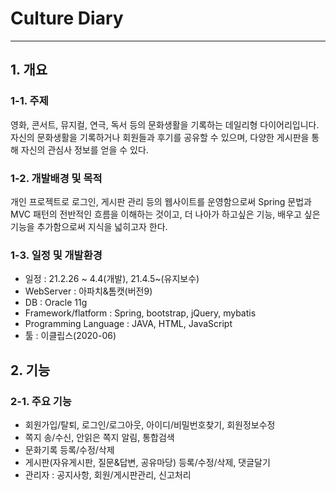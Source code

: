 # Culture Diary 
***

## 1. 개요 
### 1-1. 주제  
영화, 콘서트, 뮤지컬, 연극, 독서 등의 문화생활을 기록하는 데일리형 다이어리입니다. 
자신의 문화생활을 기록하거나 회원들과 후기를 공유할 수 있으며, 다양한 게시판을 통해 자신의 관심사 정보를 얻을 수 있다.          

### 1-2. 개발배경 및 목적 
개인 프로젝트로 로그인, 게시판 관리 등의 웹사이트를 운영함으로써 Spring 문법과 MVC 패턴의 전반적인 흐름을 이해하는 것이고, 더 나아가 하고싶은 기능, 배우고 싶은 기능을 추가함으로써 지식을 넓히고자 한다. 

### 1-3. 일정 및 개발환경
* 일정 : 21.2.26 ~ 4.4(개발), 21.4.5~(유지보수) 
* WebServer : 아파치&톰캣(버전9) 
* DB : Oracle 11g 
* Framework/flatform : Spring, bootstrap, jQuery, mybatis
* Programming Language : JAVA, HTML, JavaScript
* 툴 : 이클립스(2020-06) 

## 2. 기능
### 2-1. 주요 기능
* 회원가입/탈퇴, 로그인/로그아웃, 아이디/비밀번호찾기, 회원정보수정 
* 쪽지 송/수신, 안읽은 쪽지 알림, 통합검색 
* 문화기록 등록/수정/삭제 
* 게시판(자유게시판, 질문&답변, 공유마당) 등록/수정/삭제, 댓글달기
* 관리자 : 공지사항, 회원/게시판관리, 신고처리   

